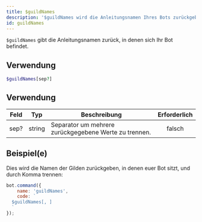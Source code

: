 ```yaml
---
title: $guildNames
description: '$guildNames wird die Anleitungsnamen Ihres Bots zurückgeben.'
id: guildNames
---
```


`$guildNames` gibt die Anleitungsnamen zurück, in denen sich Ihr Bot befindet.

## Verwendung

```php
$guildNames[sep?]
```

## Verwendung

| Feld | Typ    | Beschreibung                                          | Erforderlich |
| ---- | ------ | ----------------------------------------------------- |:------------:|
| sep? | string | Separator um mehrere zurückgegebene Werte zu trennen. |    falsch    |

## Beispiel(e)

Dies wird die Namen der Gilden zurückgeben, in denen euer Bot sitzt, und durch Komma trennen:

```javascript
bot.command({
    name: 'guildNames',
    code: `
  $guildNames[, ]
  `
});
```
